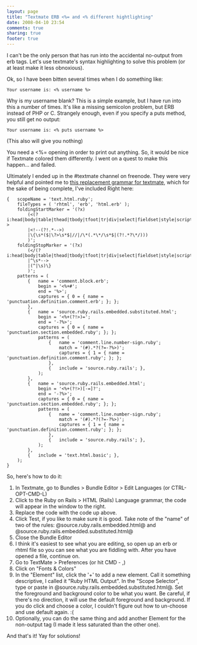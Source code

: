 ```yaml
---
layout: page
title: "Textmate ERB <%= and <% different hightlighting"
date: 2008-04-10 23:54
comments: true
sharing: true
footer: true
---
```

I can't be the only person that has run into the accidental no-output from erb tags.  Let's use textmate's syntax highlighting to solve this problem (or at least make it less obnoxious).
<!--more--> 
Ok, so I have been bitten several times when I do something like:

```
Your username is: <% username %>
```

Why is my username blank?  This is a simple example, but I have run into this a number of times.  It's like a missing semicolon problem, but ERB instead of PHP or C.  Strangely enough, even if you specify a puts method, you still get no output:

```
Your username is: <% puts username %>
```

(This also will give you nothing)

You need a <%= opening in order to print out anything.  So, it would be nice if Textmate colored them differently.  I went on a quest to make this happen... and failed.

Ultimately I ended up in the #textmate channel on freenode.  They were very helpful and pointed me to [this replacement grammar for textmate](http://rafb.net/p/DVN7Qh27.html), which for the sake of being complete, I've included Right here:  

```
{   scopeName = 'text.html.ruby';
    fileTypes = ( 'rhtml', 'erb', 'html.erb' );
    foldingStartMarker = '(?x)
        (<(?i:head|body|table|thead|tbody|tfoot|tr|div|select|fieldset|style|script|ul|ol|form|dl)\b.*?>
        |<!--(?!.*-->)
        |\{\s*($|\?>\s*$|//|/\*(.*\*/\s*$|(?!.*?\*/)))
        )';
    foldingStopMarker = '(?x)
        (</(?i:head|body|table|thead|tbody|tfoot|tr|div|select|fieldset|style|script|ul|ol|form|dl)>
        |^\s*-->
        |(^|\s)\}
        )';
    patterns = (
        {   name = 'comment.block.erb';
            begin = '<%+#';
            end = '%>';
            captures = { 0 = { name = 'punctuation.definition.comment.erb'; }; };
        },
        {   name = 'source.ruby.rails.embedded.substituted.html';
            begin = '<%+(?!>)=';
            end = '-?%>';
            captures = { 0 = { name = 'punctuation.section.embedded.ruby'; }; };
            patterns = (
                {   name = 'comment.line.number-sign.ruby';
                    match = '(#).*?(?=-?%>)';
                    captures = { 1 = { name = 'punctuation.definition.comment.ruby'; }; };
                },
                {   include = 'source.ruby.rails'; },
            );
        },
        {   name = 'source.ruby.rails.embedded.html';
            begin = '<%+(?!>)[-=]?';
            end = '-?%>';
            captures = { 0 = { name = 'punctuation.section.embedded.ruby'; }; };
            patterns = (
                {   name = 'comment.line.number-sign.ruby';
                    match = '(#).*?(?=-?%>)';
                    captures = { 1 = { name = 'punctuation.definition.comment.ruby'; }; };
                },
                {   include = 'source.ruby.rails'; },
            );
        },
        {   include = 'text.html.basic'; },
    );
}
```

So, here's how to do it:

1. In Textmate, go to Bundles > Bundle Editor > Edit Languages (or CTRL-OPT-CMD-L)
2. Click to the Ruby on Rails > HTML (Rails) Language grammar, the code will appear in the window to the right.
3. Replace the code with the code up above.
4. Click Test, if you like to make sure it is good.  Take note of the "name" of two of the rules: @source.ruby.rails.embedded.html@ and @source.ruby.rails.embedded.substituted.html@
5. Close the Bundle Editor
6. I think it's easiest to see what you are editing, so open up an erb or rhtml file so you can see what you are fiddling with.  After you have opened a file, continue on.
7. Go to TextMate > Preferences (or hit CMD - ,)
8. Click on "Fonts & Colors"
9. In the "Element" list, click the '+' to add a new element.  Call it something descriptive, I called it "Ruby HTML Output".  In the "Scope Selector", type or paste in @source.ruby.rails.embedded.substituted.html@.  Set the foreground and background color to be what you want.  Be careful, if there's no direction, it will use the default foreground and background.  If you do click and choose a color, I couldn't figure out how to un-choose and use default again. :(
10. Optionally, you can do the same thing and add another Element for the non-output tag (I made it less saturated than the other one).

And that's it!  Yay for solutions!

